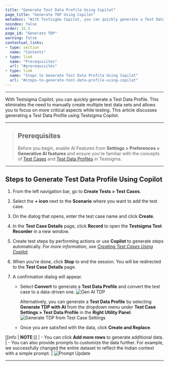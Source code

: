 ```yaml
---
title: "Generate Test Data Profile Using Copilot"
page_title: "Generate TDP Using Copilot"
metadesc: "With Testsigma Copilot, you can quickly generate a Test Data Profile, eliminating the need to manually create multiple test data sets!"
noindex: false
order: 32.3
page_id: "Generate TDP"
warning: false
contextual_links:
- type: section
  name: "Contents"
- type: link
  name: "Prerequisites"
  url: "#prerequisites"
- type: link
  name: "Steps to Generate Test Data Profile Using Copilot"
  url: "#steps-to-generate-test-data-profile-using-copilot"
---
```


---

With Testsigma Copilot, you can quickly generate a Test Data Profile. This eliminates the need to manually create multiple test data sets and allows you to focus on more critical aspects while testing. This article discusses generating a Test Data Profile using Testsigma Copilot.

---

> ## **Prerequisites**
> 
> Before you begin, enable AI Features from **Settings > Preferences > Generative AI features** and ensure you're familiar with the concepts of [Test Cases](https://testsigma.com/docs/test-cases/manage/add-edit-delete/) and [Test Data Profiles](https://testsigma.com/docs/test-data/create-data-profiles/) in Testsigma.


---

## **Steps to Generate Test Data Profile Using Copilot**

1. From the left navigation bar, go to **Create Tests > Test Cases**.

2. Select the **+ icon** next to the **Scenario** where you want to add the test case.

3. On the dialog that opens, enter the test case name and click **Create**.

3. In the **Test Case Details** page, click **Record** to open the **Testsigma Test Recorder** in a new window.

4. Create test steps by performing actions or use **Copilot** to generate steps automatically. *For more information, see [Creating Test Cases Using Copilot](https://testsigma.com/docs/test-cases/create-test-steps/overview/#ai-test-automation-with-testsigma-copilot-).*
5. When you're done, click **Stop** to end the session. You will be redirected to the **Test Case Details** page.

6. A confirmation dialog will appear.
   
   - Select **Convert** to generate a **Test Data Profile** and convert the test case to a data-driven one.
     ![Gen AI TDP](https://s3.amazonaws.com/static-docs.testsigma.com/new_images/projects/applications/Copilot_TDP_SneakPeak.png)
     
     Alternatively, you can generate a **Test Data Profile** by selecting **Generate TDP with AI** from the dropdown menu under **Test Case Settings > Test Data Profile** in the **Right Utility Panel**. 
     ![Generate TDP from Test Case Settings](https://s3.amazonaws.com/static-docs.testsigma.com/new_images/projects/applications/Generate_TDP_from_TC_Settings.png)
     
   - Once you are satisfied with the data, click **Create and Replace**. 

[[info | **NOTE**:]]
| - You can click **Add more rows** to generate additional data. 
| - You can also provide prompts to customize the data further. For example, we successfully changed the entire dataset to reflect the Indian context with a simple prompt. 
| ![Prompt Update](https://s3.amazonaws.com/static-docs.testsigma.com/new_images/projects/applications/GenAI_TDP_Prompt.png)

---